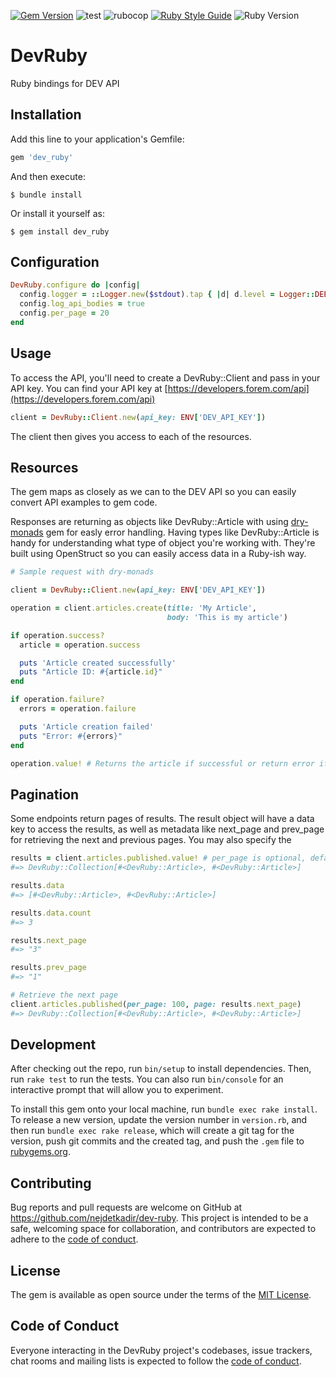 [![Gem Version](https://badge.fury.io/rb/dev_ruby.svg)](https://badge.fury.io/rb/dev_ruby)
![test](https://github.com/nejdetkadir/dev-ruby/actions/workflows/test.yml/badge.svg?branch=main)
![rubocop](https://github.com/nejdetkadir/dev-ruby/actions/workflows/rubocop.yml/badge.svg?branch=main)
[![Ruby Style Guide](https://img.shields.io/badge/code_style-rubocop-brightgreen.svg)](https://github.com/rubocop/rubocop)
![Ruby Version](https://img.shields.io/badge/ruby_version->=_2.6.0-blue.svg)

# DevRuby
Ruby bindings for DEV API

## Installation
Add this line to your application's Gemfile:

```ruby
gem 'dev_ruby'
```

And then execute:

    $ bundle install

Or install it yourself as:

    $ gem install dev_ruby

## Configuration
```ruby
DevRuby.configure do |config|
  config.logger = ::Logger.new($stdout).tap { |d| d.level = Logger::DEBUG }
  config.log_api_bodies = true
  config.per_page = 20
end
```

## Usage
To access the API, you'll need to create a DevRuby::Client and pass in your API key. You can find your API key at [https://developers.forem.com/api](https://developers.forem.com/api)

```ruby
client = DevRuby::Client.new(api_key: ENV['DEV_API_KEY'])
```
The client then gives you access to each of the resources.

## Resources
The gem maps as closely as we can to the DEV API so you can easily convert API examples to gem code.

Responses are returning as objects like DevRuby::Article with using [dry-monads](https://github.com/dry-rb/dry-monads) gem for easly error handling. Having types like DevRuby::Article is handy for understanding what type of object you're working with. They're built using OpenStruct so you can easily access data in a Ruby-ish way.

```ruby
# Sample request with dry-monads

client = DevRuby::Client.new(api_key: ENV['DEV_API_KEY'])

operation = client.articles.create(title: 'My Article',
                                   body: 'This is my article')

if operation.success?
  article = operation.success

  puts 'Article created successfully'
  puts "Article ID: #{article.id}"
end

if operation.failure?
  errors = operation.failure

  puts 'Article creation failed'
  puts "Error: #{errors}"
end

operation.value! # Returns the article if successful or return error if not successful
```

## Pagination

Some endpoints return pages of results. The result object will have a data key to access the results, as well as metadata like next_page and prev_page for retrieving the next and previous pages. You may also specify the

```ruby
results = client.articles.published.value! # per_page is optional, defaults to 20.
#=> DevRuby::Collection[#<DevRuby::Article>, #<DevRuby::Article>]

results.data
#=> [#<DevRuby::Article>, #<DevRuby::Article>]

results.data.count
#=> 3

results.next_page
#=> "3"

results.prev_page
#=> "1"

# Retrieve the next page
client.articles.published(per_page: 100, page: results.next_page)
#=> DevRuby::Collection[#<DevRuby::Article>, #<DevRuby::Article>]
```

## Development
After checking out the repo, run `bin/setup` to install dependencies. Then, run `rake test` to run the tests. You can also run `bin/console` for an interactive prompt that will allow you to experiment.

To install this gem onto your local machine, run `bundle exec rake install`. To release a new version, update the version number in `version.rb`, and then run `bundle exec rake release`, which will create a git tag for the version, push git commits and the created tag, and push the `.gem` file to [rubygems.org](https://rubygems.org).

## Contributing
Bug reports and pull requests are welcome on GitHub at https://github.com/nejdetkadir/dev-ruby. This project is intended to be a safe, welcoming space for collaboration, and contributors are expected to adhere to the [code of conduct](https://github.com/nejdetkadir/dev-ruby/blob/main/CODE_OF_CONDUCT.md).

## License
The gem is available as open source under the terms of the [MIT License](LICENSE).

## Code of Conduct
Everyone interacting in the DevRuby project's codebases, issue trackers, chat rooms and mailing lists is expected to follow the [code of conduct](https://github.com/nejdetkadir/dev-ruby/blob/main/CODE_OF_CONDUCT.md).
